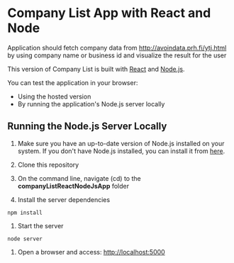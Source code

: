 

# Company List App with React and Node

Application should fetch company data from http://avoindata.prh.fi/ytj.html by using company name or business id and visualize the result for the user

This version of Company List is built with [React](http://facebook.github.io/react/) and [Node.js]().

You can test the application in your browser:
- Using the hosted version
- By running the application's Node.js server locally


## Running the Node.js Server Locally

1. Make sure you have an up-to-date version of Node.js installed on your system. If you don't have Node.js installed, you can install it from 
[here](http://nodejs.org/).

1. Clone this repository

1. On the command line, navigate (cd) to the **companyListReactNodeJsApp** folder

1. Install the server dependencies

  ```
  npm install
  ```

1. Start the server

  ```
  node server
  ```

1. Open a browser and access: [http://localhost:5000](http://localhost:5000)

